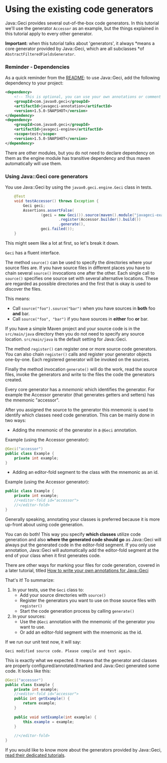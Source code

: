 # Using the existing code generators

Java::Geci provides several out-of-the-box code generators. In this
tutorial we'll use the generator `Accessor` as an example, but the
things explained in this tutorial apply to every other generator.

**Important:** when this tutorial talks about 'generators', it always
*means a core generator provided by Java::Geci, which are all subclasses
*of `AbstractFilteredFieldsGenerator`.

### Reminder - Dependencies

As a quick reminder from the [README](README.md):
to use Java::Geci, add the following dependency to your project:
 ```xml
 <dependency>
     <!-- This is optional, you can use your own annotations or comment config -->
     <groupId>com.javax0.geci</groupId>
     <artifactId>javageci-annotation</artifactId>
     <version>1.5.0-SNAPSHOT</version>
 </dependency>
 <dependency>
     <groupId>com.javax0.geci</groupId>
     <artifactId>javageci-engine</artifactId>
     <scope>test</scope>
     <version>1.5.0-SNAPSHOT</version>
 </dependency>
 ```
There are other modules, but you do not need to declare dependency on
them as the engine module has transitive dependency and thus maven
automatically will use them.

### Using Java::Geci core generators

You use Java::Geci by using the `javax0.geci.engine.Geci` class in tests.

<!-- snip TestAccessor -->
```java
    @Test
    void testAccessor() throws Exception {
        Geci geci;
        Assertions.assertFalse(
                (geci = new Geci()).source(maven().module("javageci-examples").mainSource())
                        .register(Accessor.builder().build())
                        .generate(),
                geci.failed());
    }
```

This might seem like a lot at first, so let's break it down.

`Geci` has a fluent interface.

The method `source()` can be used to specify the directories where your
source files are. If you have source files in different places you have
to chain several `source()` invocations one after the other. Each single
call to `source()` specifies one source set with several alternative
locations. These are regarded as possible directories and the first that
is okay is used to discover the files.

This means:

* Call `source("foo").source("bar")` when you have sources in **both**
  foo **and** bar. 
* Call `source("foo", "bar")` if you have sources in **either** foo
  **or** bar.

If you have a simple Maven project and your source code is in the 
`src/main/java` directory then you do not need to specify any source
location. `src/main/java` is the default setting for Java::Geci.

The method `register()` can register one or more source code generators.
You can also chain `register()` calls and register your generator
objects one-by-one. Each registered generator will be invoked on the
sources.

Finally the method invocation `generate()` will do the work, read the
source files, invoke the generators and write to the files the code the
generators created.

Every core generator has a *mnemonic* which identifies the generator.
For example the Accessor generator (that generates getters and setters)
has the mnemonic "accessor".

After you assigned the source to the generator this mnemonic is used to
identify which classes need code generation. This can be mainly done in
two ways:

* Adding the mnemonic of the generator in a `@Geci` annotation.

Example (using the Accessor generator):

```java
@Geci("accessor")
public class Example {
    private int example;
}
```

* Adding an editor-fold segment to the class with the mnemonic as an id.

Example (using the Accessor generator):

```java
public class Example {
    private int example;
    //<editor-fold id="accessor">
    //</editor-fold>
}
```

Generally speaking, annotating your classes is preferred because it is
more up-front about using code generation.

You can do both! This way you specify **which classes** utilize code
generation and also **where the generated code should go** as Java::Geci
will always put the generated code in the editor-fold segment. If you
only use annotation, Java::Geci will automatically add the editor-fold
segment at the end of your class when it first generates code.

There are other ways for marking your files for code generation, covered
in a later tutorial, titled [How to write your own annotations for
Java::Geci](ANNOTATIONS.md)

That's it! To summarize:

1. In your tests, use the `Geci` class to: <br/>
    - Add your source directories with `source()`
    - Register the generators you want to use on those source files with
      `register()`
    - Start the code generation process by calling `generate()`
2. In your sources: <br/>
    - Use the `@Geci` annotation with the mnemonic of the generator you
      want to use.
    - Or add an editor-fold segment with the mnemonic as the id.

If we run our unit test now, it will say:

    Geci modified source code. Please compile and test again.

This is exactly what we expected. It means that the generator and
classes are properly configured/annotated/marked and Java::Geci
generated some code. It looks like this:

```java
@Geci("accessor")
public class Example {
    private int example;
    //<editor-fold id="accessor">
    public int getExample() {
        return example;
    }
    
    public void setExample(int example) {
        this.example = example;
    }
    
    //</editor-fold>
}
```

If you would like to know more about the generators provided by
Java::Geci, [read their dedicated tutorials](GENERATORS.md).

